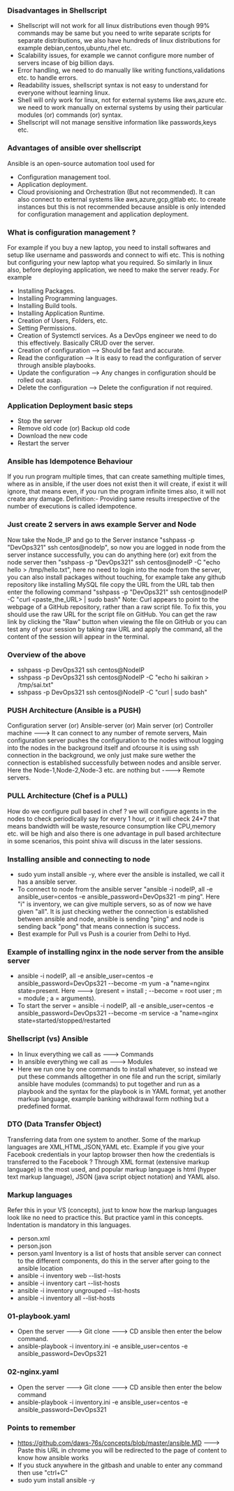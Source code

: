 ### Disadvantages in Shellscript
- Shellscript will not work for all linux distributions even though 99% commands may be same but you need to
  write separate scripts for separate distributions, we also have hundreds of linux distributions for example
  debian,centos,ubuntu,rhel etc.
- Scalability issues, for example we cannot configure more number of servers incase of big billion days.
- Error handling, we need to do manually like writing functions,validations etc. to handle errors.
- Readability issues, shellscript syntax is not easy to understand for everyone without learning linux.
- Shell will only work for linux, not for external systems like aws,azure etc. we need to work manually on
  external systems by using their particular modules (or) commands (or) syntax.
- Shellscript will not manage sensitive information like passwords,keys etc.

### Advantages of ansible over shellscript
Ansible is an open-source automation tool used for
- Configuration management tool.
- Application deployment.
- Cloud provisioning and Orchestration (But not recommended). It can also connect to external systems like
  aws,azure,gcp,gitlab etc. to create instances but this is not recommended because ansible is only intended
  for configuration management and application deployment.

### What is configuration management ?
For example if you buy a new laptop, you need to install softwares and setup like username and passwords and connect to wifi etc. This is nothing but configuring your new laptop what you required. So similarly in linux also, before deploying application, we need to make the server ready. For example
- Installing Packages.
- Installing Programming languages.
- Installing Build tools.
- Installing Application Runtime.
- Creation of Users, Folders, etc.
- Setting Permissions.
- Creation of Systemctl services.
As a DevOps engineer we need to do this effectively. Basically CRUD over the server.
- Creation of configuration --> Should be fast and accurate.
- Read the configuration --> It is easy to read the configuration of server through ansible playbooks.
- Update the configuration --> Any changes in configuration should be rolled out asap.
- Delete the configuration --> Delete the configuration if not required.

### Application Deployment basic steps
- Stop the server
- Remove old code (or) Backup old code
- Download the new code
- Restart the server

### Ansible has Idempotence Behaviour
If you run program multiple times, that can create samething multiple times, where as in ansible, if the user does not exist then it will create, if exist it will ignore, that means even, if you run the program infinite times also, it will not create any damage. Definition:- Providing same results irrespective of the number of executions is called idempotence.

### Just create 2 servers in aws example Server and Node
Now take the Node_IP and go to the Server instance "sshpass -p "DevOps321" ssh centos@nodeIp", so now you are logged in node from the server instance successfully, you can do anything here (or) exit from the node server then "sshpass -p "DevOps321" ssh centos@nodeIP -C "echo hello > /tmp/hello.txt", here no need to login into the node from the server, you can also install packages without touching, for example take any github repository like installing MySQL file copy the URL from the URL tab then enter the following command "sshpass -p "DevOps321" ssh centos@nodeIP -C "curl <paste_the_URL> | sudo bash" Note: Curl appears to point to the webpage of a GitHub repository, rather than a raw script file. To fix this, you should use the raw URL for the script file on GitHub. You can get the raw link by clicking the "Raw" button when viewing the file on GitHub or you can test any of your session by taking raw URL and apply the command, all the content of the session will appear in the terminal.

### Overview of the above
- sshpass -p DevOps321 ssh centos@NodeIP
- sshpass -p DevOps321 ssh centos@NodeIP -C "echo hi saikiran > /tmp/sai.txt"
- sshpass -p DevOps321 ssh centos@NodeIP -C "curl <URL> | sudo bash"

### PUSH Architecture (Ansible is a PUSH)
Configuration server (or) Ansible-server (or) Main server (or) Controller machine ---> It can connect to any number of remote servers, Main configuration server pushes the configuration to the nodes without logging into the nodes in the background itself and ofcourse it is using ssh connection in the background, we only just make sure wether the connection is established successfully between nodes and ansible server. Here the Node-1,Node-2,Node-3 etc. are nothing but ----> Remote servers.

### PULL Architecture (Chef is a PULL)
How do we configure pull based in chef ? we will configure agents in the nodes to check periodically say for every 1 hour, or it will check 24*7 that means bandwidth will be waste,resource consumption like CPU,memory etc. will be high and also there is one advantage in pull based architecture in some scenarios, this point shiva will discuss in the later sessions.

### Installing ansible and connecting to node 
- sudo yum install ansible -y, where ever the ansible is installed, we call it has a ansible server.
- To connect to node from the ansible server "ansible -i nodeIP, all -e ansible_user=centos -e
  ansible_password=DevOps321 -m ping". Here "i" is inventory, we can give multiple servers, so as of now we
  have given "all". It is just checking wether the connection is established between ansible and node,
  ansible is sending "ping" and node is sending back "pong" that means connection is success.
- Best example for Pull vs Push is a courier from Delhi to Hyd.

### Example of installing nginx in the node server from the ansible server
- ansible -i nodeIP, all -e ansible_user=centos -e ansible_password=DevOps321 --become -m yum -a "name=nginx
  state=present. Here ---> (present = install ; --become = root user ; m = module ; a = arguments).
- To start the server = ansible -i nodeIP, all -e ansible_user=centos -e ansible_password=DevOps321 --become
  -m service -a "name=nginx state=started/stopped/restarted 

### Shellscript (vs) Ansible
- In linux everything we call as ---> Commands
- In ansible everything we call as ---> Modules
- Here we run one by one commands to install whatever, so instead we put these commands alltogether in one
  file and run the script, similarly ansible have modules (commands) to put together and run as a playbook
  and the syntax for the playbook is in YAML format, yet another markup language, example banking withdrawal
  form nothing but a predefined format.

### DTO (Data Transfer Object)
Transferring data from one system to another. Some of the markup languages are XML,HTML,JSON,YAML etc. Example if you give your Facebook credentials in your laptop browser then how the credentials is transferred to the Facebook ? Through XML format (extensive markup language) is the most used, and popular markup language is html (hyper text markup language), JSON (java script object notation) and YAML also.

### Markup languages
Refer this in your VS (concepts), just to know how the markup languages look like no need to practice this.
But practice yaml in this concepts. Indentation is mandatory in this languages.
- person.xml
- person.json
- person.yaml
Inventory is a list of hosts that ansible server can connect to the different components, do this in the server after going to the ansible location
- ansible -i inventory web --list-hosts
- ansible -i inventory cart --list-hosts
- ansible -i inventory ungrouped --list-hosts
- ansible -i inventory all --list-hosts

### 01-playbook.yaml
- Open the server ---> Git clone ---> CD ansible then enter the below command.
- ansible-playbook -i inventory.ini -e ansible_user=centos -e ansible_password=DevOps321 <file-name>

### 02-nginx.yaml
- Open the server ---> Git clone ---> CD ansible then enter the below command
- ansible-playbook -i inventory.ini -e ansible_user=centos -e ansible_password=DevOps321 <file-name>

### Points to remember
- https://github.com/daws-76s/concepts/blob/master/ansible.MD ---> Paste this URL in chrome you will be
  redirected to the page of content to know how ansible works
- If you stuck anywhere in the gitbash and unable to enter any command then use "ctrl+C"
- sudo yum install ansible -y
